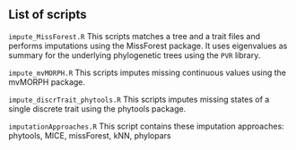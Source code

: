 
## List of scripts

`impute_MissForest.R`
This scripts matches a tree and a trait files and performs imputations using the MissForest package. It uses eigenvalues as summary for the underlying phylogenetic trees using the `PVR` library. 

`impute_mvMORPH.R`
This scripts imputes missing continuous values using the mvMORPH package.

`impute_discrTrait_phytools.R`
This scripts imputes missing states of a single discrete trait using the phytools package.

`imputationApproaches.R`
This script contains these imputation approaches: phytools, MICE, missForest, kNN, phylopars 
